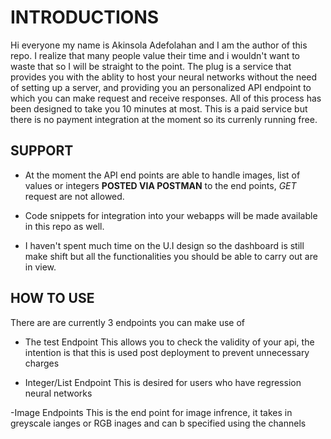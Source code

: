 # INTRODUCTIONS
Hi everyone my name is Akinsola Adefolahan and I am the author of this repo. I realize that many people value their time and i wouldn't want to waste that so I will be straight to the point. The plug is a service that provides you with the ablity to host your neural networks without the need of setting up a server, and providing you an personalized API endpoint to which you can make request and receive responses. All of this process has been designed to take you 10 minutes at most. This is a paid service but there is no payment integration at the moment so  its currenly running free.

## SUPPORT
- At the moment the API end points are able to handle images, list of values or integers **POSTED VIA POSTMAN** to the end points, *GET* request are not allowed. 

- Code snippets for integration into your webapps will be made available in this repo as well.

- I haven't spent much time on the U.I design so the dashboard is still make shift but all the functionalities you should be able to carry out are in view.

## HOW TO USE
There are are currently 3 endpoints you can make use of
 - The test Endpoint 
 This allows you to check the validity of your api, the intention is that this is used post deployment to prevent unnecessary charges

- Integer/List Endpoint
This is desired for users who have regression neural networks

-Image Endpoints
This is the end point for image infrence, it takes in greyscale ianges or RGB inages and can b specified using the channels 
